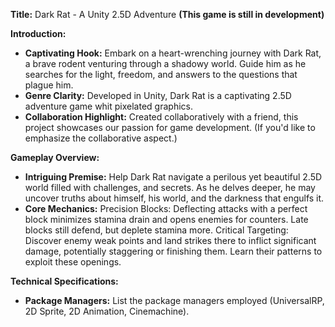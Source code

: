 **Title:** Dark Rat - A Unity 2.5D Adventure
**(This game is still in development)**

**Introduction:**

* **Captivating Hook:** Embark on a heart-wrenching journey with Dark Rat, a brave rodent venturing through a shadowy world. Guide him as he searches for the light, freedom, and answers to the questions that plague him. 
* **Genre Clarity:** Developed in Unity, Dark Rat is a captivating 2.5D adventure game whit pixelated graphics.
* **Collaboration Highlight:** Created collaboratively with a friend, this project showcases our passion for game development. (If you'd like to emphasize the collaborative aspect.)

**Gameplay Overview:**

* **Intriguing Premise:**  Help Dark Rat navigate a perilous yet beautiful 2.5D world filled with challenges, and secrets. As he delves deeper, he may uncover truths about himself, his world, and the darkness that engulfs it.
* **Core Mechanics:** Precision Blocks: Deflecting attacks with a perfect block minimizes stamina drain and opens enemies for counters. Late blocks still defend, but deplete stamina more.
Critical Targeting: Discover enemy weak points and land strikes there to inflict significant damage, potentially staggering or finishing them. Learn their patterns to exploit these openings.

**Technical Specifications:**

* **Package Managers:** List the package managers employed (UniversalRP, 2D Sprite, 2D Animation, Cinemachine).
